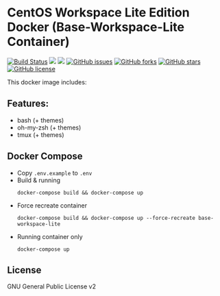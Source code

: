 # CentOS Workspace Lite Edition Docker (Base-Workspace-Lite Container)
[![Build Status](https://travis-ci.org/zeroc0d3lab/centos-base-workspace-lite.svg?branch=master)](https://travis-ci.org/zeroc0d3lab/centos-base-workspace-lite) [![](https://images.microbadger.com/badges/image/zeroc0d3lab/centos-base-workspace-lite:latest.svg)](https://microbadger.com/images/zeroc0d3lab/centos-base-workspace-lite:latest "Layers") [![](https://images.microbadger.com/badges/version/zeroc0d3lab/centos-base-workspace-lite:latest.svg)](https://microbadger.com/images/zeroc0d3lab/centos-base-workspace-lite:latest "Version") [![GitHub issues](https://img.shields.io/github/issues/zeroc0d3lab/centos-base-workspace-lite.svg)](https://github.com/zeroc0d3lab/centos-base-workspace-lite/issues) [![GitHub forks](https://img.shields.io/github/forks/zeroc0d3lab/centos-base-workspace-lite.svg)](https://github.com/zeroc0d3lab/centos-base-workspace-lite/network) [![GitHub stars](https://img.shields.io/github/stars/zeroc0d3lab/centos-base-workspace-lite.svg)](https://github.com/zeroc0d3lab/centos-base-workspace-lite/stargazers) [![GitHub license](https://img.shields.io/badge/license-GPLv2-blue.svg)](https://raw.githubusercontent.com/zeroc0d3lab/centos-base-workspace-lite/master/LICENSE)

This docker image includes:

## Features:
* bash (+ themes)
* oh-my-zsh (+ themes)
* tmux (+ themes)

## Docker Compose
* Copy `.env.example` to `.env`
* Build & running
  ```
  docker-compose build && docker-compose up
  ```
* Force recreate container
  ```
  docker-compose build && docker-compose up --force-recreate base-workspace-lite
  ```
* Running container only
  ```
  docker-compose up
  ```

## License
GNU General Public License v2
